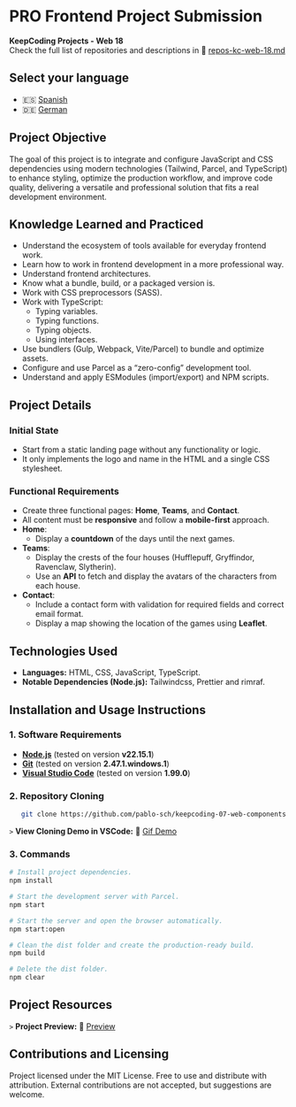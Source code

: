 # PRO Frontend Project Submission

**KeepCoding Projects - Web 18**  
Check the full list of repositories and descriptions in 📁 [repos-kc-web-18.md](https://github.com/pablo-sch/pablo-sch/blob/main/docs/repos-kc-web-18.md)

## Select your language

- 🇪🇸 [Spanish](README.es.md)
- 🇩🇪 [German](README.de.md)

## Project Objective

The goal of this project is to integrate and configure JavaScript and CSS dependencies using modern technologies (Tailwind, Parcel, and TypeScript) to enhance styling, optimize the production workflow, and improve code quality, delivering a versatile and professional solution that fits a real development environment.

## Knowledge Learned and Practiced

- Understand the ecosystem of tools available for everyday frontend work.
- Learn how to work in frontend development in a more professional way.
- Understand frontend architectures.
- Know what a bundle, build, or a packaged version is.
- Work with CSS preprocessors (SASS).
- Work with TypeScript:
  - Typing variables.
  - Typing functions.
  - Typing objects.
  - Using interfaces.
- Use bundlers (Gulp, Webpack, Vite/Parcel) to bundle and optimize assets.
- Configure and use Parcel as a “zero-config” development tool.
- Understand and apply ESModules (import/export) and NPM scripts.

## Project Details

### Initial State

- Start from a static landing page without any functionality or logic.
- It only implements the logo and name in the HTML and a single CSS stylesheet.

### Functional Requirements

- Create three functional pages: **Home**, **Teams**, and **Contact**.
- All content must be **responsive** and follow a **mobile-first** approach.
- **Home**:
  - Display a **countdown** of the days until the next games.
- **Teams**:
  - Display the crests of the four houses (Hufflepuff, Gryffindor, Ravenclaw, Slytherin).
  - Use an **API** to fetch and display the avatars of the characters from each house.
- **Contact**:
  - Include a contact form with validation for required fields and correct email format.
  - Display a map showing the location of the games using **Leaflet**.

<!-- ------------------------------------------------------------------------------------------- -->

## Technologies Used

- **Languages:** HTML, CSS, JavaScript, TypeScript.
- **Notable Dependencies (Node.js):** Tailwindcss, Prettier and rimraf.

<!-- ------------------------------------------------------------------------------------------- -->

## Installation and Usage Instructions

### 1. Software Requirements

- **[Node.js](https://nodejs.org/en/download/)** (tested on version **v22.15.1**)
- **[Git](https://git-scm.com/downloads)** (tested on version **2.47.1.windows.1**)
- **[Visual Studio Code](https://code.visualstudio.com/)** (tested on version **1.99.0**)

### 2. Repository Cloning

```bash
   git clone https://github.com/pablo-sch/keepcoding-07-web-components.git
```

`>` **View Cloning Demo in VSCode:** 🎥 [Gif Demo](https://github.com/pablo-sch/pablo-sch/blob/main/etc/clone-tutorial.gif)

### 3. Commands

```sh
# Install project dependencies.
npm install

# Start the development server with Parcel.
npm start

# Start the server and open the browser automatically.
npm start:open

# Clean the dist folder and create the production-ready build.
npm build

# Delete the dist folder.
npm clear
```

<!-- ------------------------------------------------------------------------------------------- -->

## Project Resources

`>` **Project Preview:** 👀 [Preview](preview.md)

<!-- ------------------------------------------------------------------------------------------- -->

## Contributions and Licensing

Project licensed under the MIT License. Free to use and distribute with attribution. External contributions are not accepted, but suggestions are welcome.
